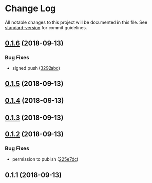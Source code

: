 # Change Log

All notable changes to this project will be documented in this file. See [standard-version](https://github.com/conventional-changelog/standard-version) for commit guidelines.

<a name="0.1.6"></a>
## [0.1.6](https://github.com/daliborgogic/nuxt-interpolation/compare/v0.1.5...v0.1.6) (2018-09-13)


### Bug Fixes

* signed push ([3292abd](https://github.com/daliborgogic/nuxt-interpolation/commit/3292abd))



<a name="0.1.5"></a>
## [0.1.5](https://github.com/daliborgogic/nuxt-interpolation/compare/v0.1.4...v0.1.5) (2018-09-13)



<a name="0.1.4"></a>
## [0.1.4](https://github.com/daliborgogic/nuxt-interpolation/compare/v0.1.3...v0.1.4) (2018-09-13)



<a name="0.1.3"></a>
## [0.1.3](https://github.com/daliborgogic/nuxt-interpolation/compare/v0.1.2...v0.1.3) (2018-09-13)



<a name="0.1.2"></a>
## [0.1.2](https://github.com/daliborgogic/nuxt-interpolation/compare/v0.1.1...v0.1.2) (2018-09-13)


### Bug Fixes

* permission to publish ([225e7dc](https://github.com/daliborgogic/nuxt-interpolation/commit/225e7dc))



<a name="0.1.1"></a>
## 0.1.1 (2018-09-13)
